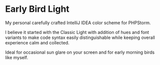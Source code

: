 # Early Bird Light
My personal carefully crafted IntelliJ IDEA color scheme for PHPStorm.

I believe it started with the Classic Light with addition of hues and font variants to make code syntax easily distinguishable while keeping overall experience calm and collected.

Ideal for occasional sun glare on your screen and for early morning birds like myself.
